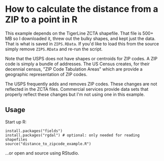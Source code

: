 # How to calculate the distance from a ZIP to a point in R

This example depends on the TigerLine ZCTA shapefile. That file is 500+ MB so I downloaded it, threw out the bulky shapes, and kept just the data. That is what is saved in `ZIPS.RData`. If you'd like to load this from the source simply remove `ZIPS.RData` and re-run the script.

Note that the USPS does not have shapes or centroids for ZIP codes. A ZIP code is simply a bundle of addresses. The US Census creates, for their decennial census, "ZIP Code Tabulation Areas" which are provide a geographic representation of ZIP codes.

The USPS frequently adds and removes ZIP codes. These changes are not reflected in the ZCTA files. Commercial services provide data sets that properly reflect these changes but I'm not using one in this example.

## Usage

Start up R:

```
install.packages("fields")
install.packages("rgdal") # optional: only needed for reading shapefiles
source("distance_to_zipcode_example.R")
```

...or open and source using RStudio.

